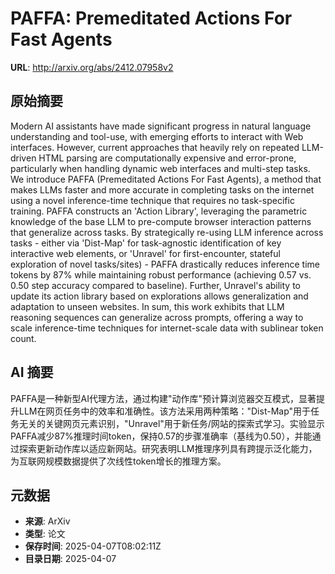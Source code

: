 # PAFFA: Premeditated Actions For Fast Agents

**URL**: http://arxiv.org/abs/2412.07958v2

## 原始摘要

Modern AI assistants have made significant progress in natural language
understanding and tool-use, with emerging efforts to interact with Web
interfaces. However, current approaches that heavily rely on repeated
LLM-driven HTML parsing are computationally expensive and error-prone,
particularly when handling dynamic web interfaces and multi-step tasks. We
introduce PAFFA (Premeditated Actions For Fast Agents), a method that makes
LLMs faster and more accurate in completing tasks on the internet using a novel
inference-time technique that requires no task-specific training. PAFFA
constructs an 'Action Library', leveraging the parametric knowledge of the base
LLM to pre-compute browser interaction patterns that generalize across tasks.
By strategically re-using LLM inference across tasks - either via 'Dist-Map'
for task-agnostic identification of key interactive web elements, or 'Unravel'
for first-encounter, stateful exploration of novel tasks/sites) - PAFFA
drastically reduces inference time tokens by 87% while maintaining robust
performance (achieving 0.57 vs. 0.50 step accuracy compared to baseline).
Further, Unravel's ability to update its action library based on explorations
allows generalization and adaptation to unseen websites. In sum, this work
exhibits that LLM reasoning sequences can generalize across prompts, offering a
way to scale inference-time techniques for internet-scale data with sublinear
token count.


## AI 摘要

PAFFA是一种新型AI代理方法，通过构建"动作库"预计算浏览器交互模式，显著提升LLM在网页任务中的效率和准确性。该方法采用两种策略："Dist-Map"用于任务无关的关键网页元素识别，"Unravel"用于新任务/网站的探索式学习。实验显示PAFFA减少87%推理时间token，保持0.57的步骤准确率（基线为0.50），并能通过探索更新动作库以适应新网站。研究表明LLM推理序列具有跨提示泛化能力，为互联网规模数据提供了次线性token增长的推理方案。

## 元数据

- **来源**: ArXiv
- **类型**: 论文
- **保存时间**: 2025-04-07T08:02:11Z
- **目录日期**: 2025-04-07
